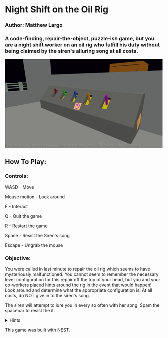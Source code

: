 # Night Shift on the Oil Rig

### Author: Matthew Largo

### A code-finding, repair-the-object, puzzle-ish game, but you are a night shift worker on an oil rig who fulfill his duty without being claimed by the siren's alluring song at all costs.

![Screen Shot](screenshot.png)

## How To Play:

### Controls:

WASD - Move

Mouse motion - Look around

F - Interact

Q - Quit the game

R - Restart the game

Space - Resist the Siren's song

Escape - Ungrab the mouse

### Objective:

You were called in last minute to repair the oil rig which seems to have mysteriously malfunctioned. You cannot seem to remember the necessary lever configuration for this repair off the top of your head, but you and your co-workers placed hints around the rig in the event that would happen! Look around and determine what the appropriate configuration is! At all costs, do NOT give in to the siren's song.

The siren will attempt to lure you in every so often with her song. Spam the spacebar to resist the it.


<details>
    <summary> Hints </summary>

- Each lever has its own distinct color.

- A lever in the upmost position is in its first state.

</details>

This game was built with [NEST](NEST.md).
